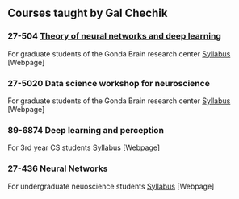 ## Courses taught by Gal Chechik


### 27-504	[Theory of neural networks and deep learning](Neural_Networks_Grad/index.md)
For graduate students of the Gonda Brain research center
[Syllabus](https://docs.google.com/document/d/1s0OMt3HTVaBiu5GlFWwX9xOKAdFulr-nuqgzGCpQ-WQ/edit?usp=sharing) [Webpage]

### 27-5020	Data science workshop for neuroscience
For graduate students of the Gonda Brain research center
[Syllabus](https://docs.google.com/document/d/1qb0mUJ4YdvvFZBzSqCa75v5OHhIwyI_faF0VjUPSgu0/edit?usp=sharing) [Webpage]

### 89-6874	Deep learning and perception
For 3rd year CS students
[Syllabus](https://docs.google.com/document/d/1tKSYtI9Yez7JyANP93yNYvTU-MMFgMuO_gQ2JvSHw7Y/edit?usp=sharing) [Webpage]

### 27-436	Neural Networks
For undergraduate neuoscience students
[Syllabus](https://drive.google.com/file/d/1zF3GGHZoJtZquySyz75Nor9LrHQdl-jP/view?usp=sharing) [Webpage]


